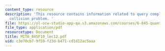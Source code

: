 ```yaml
---
content_type: resource
description: 'This resource contains information related to query complexity and the
  collision problem. '
file: https://ol-ocw-studio-app-qa.s3.amazonaws.com/courses/6-845-quantum-complexity-theory-fall-2010/c3e70cb79f59f23db471cd1d12ac5aaa_MIT6_845F10_lec12.pdf
file_type: application/pdf
resourcetype: Document
title: MIT6_845F10_lec12.pdf
uid: c3e70cb7-9f59-f23d-b471-cd1d12ac5aaa
---
```

